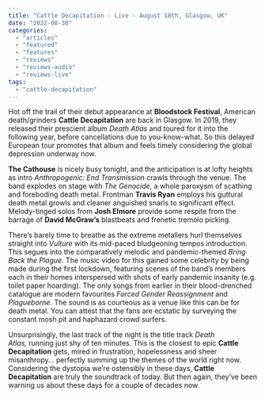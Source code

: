 ```yaml
---
title: "Cattle Decapitation - Live - August 18th, Glasgow, UK"
date: "2022-08-30"
categories: 
  - "articles"
  - "featured"
  - "features"
  - "reviews"
  - "reviews-audio"
  - "reviews-live"
tags: 
  - "cattle-decapitation"
---
```


Hot off the trail of their debut appearance at **Bloodstock Festival**, American death/grinders **Cattle Decapitation** are back in Glasgow. In 2019, they released their prescient album _Death_ _Atlas_ and toured for it into the following year, before cancellations due to you-know-what. So this delayed European tour promotes that album and feels timely considering the global depression underway now.

**The Cathouse** is nicely busy tonight, and the anticipation is at lofty heights as intro _Anthropogenic: End Transmission_ crawls through the venue. The band explodes on stage with _The Genocide,_ a whole paroxysm of scathing and foreboding death metal. Frontman **Travis Ryan** employs his guttural death metal growls and cleaner anguished snarls to significant effect. Melody-tinged solos from **Josh Elmore** provide some respite from the barrage of **David McGraw’s** blastbeats and frenetic tremolo picking.

There’s barely time to breathe as the extreme metallers hurl themselves straight into _Vulture_ with its mid-paced bludgeoning tempos introduction. This segues into the comparatively melodic and pandemic-themed _Bring Back the Plague_. The music video for this gained some celebrity by being made during the first lockdown, featuring scenes of the band’s members each in their homes interspersed with shots of early pandemic insanity (e.g. toilet paper hoarding). The only songs from earlier in their blood-drenched catalogue are modern favourites _Forced Gender_ _Reassignment_ and _Plagueborne._ The sound is as courteous as a venue like this can be for death metal. You can attest that the fans are ecstatic by surveying the constant mosh pit and haphazard crowd surfers.

Unsurprisingly, the last track of the night is the title track _Death Atlas,_ running just shy of ten minutes. This is the closest to epic **Cattle Decapitation** gets, mired in frustration, hopelessness and sheer misanthropy… perfectly summing up the themes of the world right now. Considering the dystopia we’re ostensibly in these days, **Cattle Decapitation** are truly the soundtrack of today. But then again, they’ve been warning us about these days for a couple of decades now.
